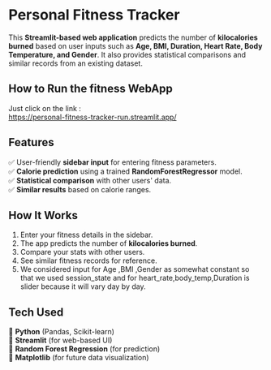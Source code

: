 # Personal Fitness Tracker

This **Streamlit-based web application** predicts the number of **kilocalories burned** based on user inputs such as **Age, BMI, Duration, Heart Rate, Body Temperature, and Gender**. It also provides statistical comparisons and similar records from an existing dataset.

## How to Run the fitness WebApp
Just click on the link :   
https://personal-fitness-tracker-run.streamlit.app/

## Features
✅ User-friendly **sidebar input** for entering fitness parameters.  
✅ **Calorie prediction** using a trained **RandomForestRegressor** model.  
✅ **Statistical comparison** with other users' data.  
✅ **Similar results** based on calorie ranges.

## How It Works
1. Enter your fitness details in the sidebar.
2. The app predicts the number of **kilocalories burned**.
3. Compare your stats with other users.
4. See similar fitness records for reference.
5. We considered input for Age ,BMI ,Gender as somewhat constant so that we used session_state and for heart_rate,body_temp,Duration is slider because it will vary day by day.

## Tech Used
🔹 **Python** (Pandas, Scikit-learn)  
🔹 **Streamlit** (for web-based UI)  
🔹 **Random Forest Regression** (for prediction)  
🔹 **Matplotlib** (for future data visualization)  


